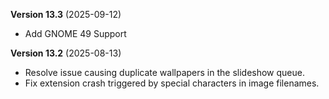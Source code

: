 <b><span size="large">Version 13.3</span></b>  (2025-09-12)

- Add GNOME 49 Support

<b><span size="large">Version 13.2</span></b>  (2025-08-13)

- Resolve issue causing duplicate wallpapers in the slideshow queue.
- Fix extension crash triggered by special characters in image filenames.